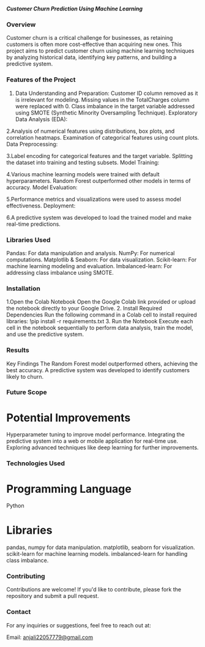 ##### Customer Churn Prediction Using Machine Learning
### Overview
Customer churn is a critical challenge for businesses, as retaining customers is often more cost-effective than acquiring new ones. 
This project aims to predict customer churn using machine learning techniques by analyzing historical data, identifying key patterns, and building a predictive system.
### Features of the Project
1. Data Understanding and Preparation:
Customer ID column removed as it is irrelevant for modeling.
Missing values in the TotalCharges column were replaced with 0.
Class imbalance in the target variable addressed using SMOTE (Synthetic Minority Oversampling Technique).
Exploratory Data Analysis (EDA):

2.Analysis of numerical features using distributions, box plots, and correlation heatmaps.
Examination of categorical features using count plots.
Data Preprocessing:

3.Label encoding for categorical features and the target variable.
Splitting the dataset into training and testing subsets.
Model Training:

4.Various machine learning models were trained with default hyperparameters.
Random Forest outperformed other models in terms of accuracy.
Model Evaluation:

5.Performance metrics and visualizations were used to assess model effectiveness.
Deployment:

6.A predictive system was developed to load the trained model and make real-time predictions.

### Libraries Used
Pandas: For data manipulation and analysis.
NumPy: For numerical computations.
Matplotlib & Seaborn: For data visualization.
Scikit-learn: For machine learning modeling and evaluation.
Imbalanced-learn: For addressing class imbalance using SMOTE.

### Installation
1.Open the Colab Notebook
  Open the Google Colab link provided or upload the notebook directly to your Google Drive.
2. Install Required Dependencies
  Run the following command in a Colab cell to install required libraries:
  !pip install -r requirements.txt
3. Run the Notebook
  Execute each cell in the notebook sequentially to perform data analysis, train the model, and use the predictive system.

### Results
Key Findings
The Random Forest model outperformed others, achieving the best accuracy.
A predictive system was developed to identify customers likely to churn.

### Future Scope
# Potential Improvements
Hyperparameter tuning to improve model performance.
Integrating the predictive system into a web or mobile application for real-time use.
Exploring advanced techniques like deep learning for further improvements.

### Technologies Used
# Programming Language
Python
# Libraries
pandas, numpy for data manipulation.
matplotlib, seaborn for visualization.
scikit-learn for machine learning models.
imbalanced-learn for handling class imbalance.

### Contributing
Contributions are welcome! If you'd like to contribute, please fork the repository and submit a pull request.

### Contact
For any inquiries or suggestions, feel free to reach out at:

Email: anjali22057779@gmail.com

